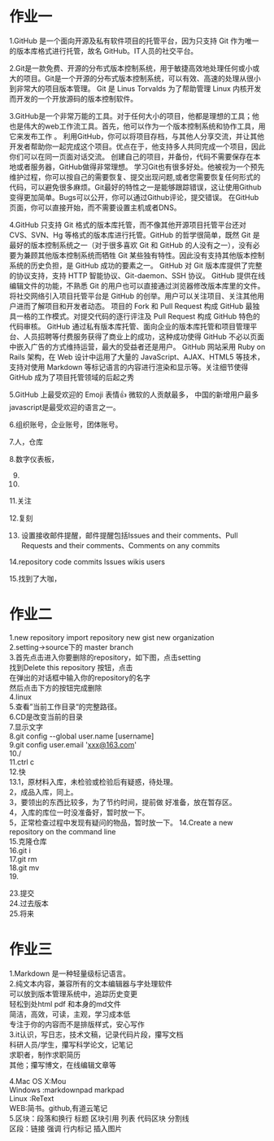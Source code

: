 ﻿# 作业一
1.GitHub 是一个面向开源及私有软件项目的托管平台，因为只支持 Git 作为唯一的版本库格式进行托管，故名 GitHub。IT人员的社交平台。

2.Git是一款免费、开源的分布式版本控制系统，用于敏捷高效地处理任何或小或大的项目。Git是一个开源的分布式版本控制系统，可以有效、高速的处理从很小到非常大的项目版本管理。
  Git 是 Linus Torvalds 为了帮助管理 Linux 内核开发而开发的一个开放源码的版本控制软件。

3.GitHub是一个非常万能的工具。对于任何大小的项目，他都是理想的工具；他也是伟大的web工作流工具。首先，他可以作为一个版本控制系统和协作工具，用它来发布工作
。
利用GitHub，你可以将项目存档，与其他人分享交流，并让其他开发者帮助你一起完成这个项目。优点在于，他支持多人共同完成一个项目，因此你们可以在同一页面对话交流。
创建自己的项目，并备份，代码不需要保存在本地或者服务器，GitHub做得非常理想。
学习Git也有很多好处。他被视为一个预先维护过程，你可以按自己的需要恢复、提交出现问题,或者您需要恢复任何形式的代码，可以避免很多麻烦。Git最好的特性之一是能够跟踪错误，这让使用Github变得更加简单。Bugs可以公开，你可以通过Github评论，提交错误。
在GitHub页面，你可以直接开始，而不需要设置主机或者DNS。

4.GitHub 只支持 Git 格式的版本库托管，而不像其他开源项目托管平台还对CVS、SVN、Hg 等格式的版本库进行托管。GitHub 的哲学很简单，既然 Git 是最好的版本控制系统之一（对于很多喜欢 Git 和 GitHub 的人没有之一），没有必要为兼顾其他版本控制系统而牺牲 Git 某些独有特性。因此没有支持其他版本控制系统的历史负担，是 GitHub 成功的要素之一。
GitHub 对 Git 版本库提供了完整的协议支持，支持 HTTP 智能协议、Git-daemon、SSH 协议。
GitHub 提供在线编辑文件的功能，不熟悉 Git 的用户也可以直接通过浏览器修改版本库里的文件。
将社交网络引入项目托管平台是 GitHub 的创举。用户可以关注项目、关注其他用户进而了解项目和开发者动态。
项目的 Fork 和 Pull Request 构成 GitHub 最独具一格的工作模式。对提交代码的逐行评注及 Pull Request 构成 GitHub 特色的代码审核。
GitHub 通过私有版本库托管、面向企业的版本库托管和项目管理平台、人员招聘等付费服务获得了商业上的成功，这种成功使得 GitHub 不必以页面中嵌入广告的方式维持运营，最大的受益者还是用户。
GitHub 网站采用 Ruby on Rails 架构，在 Web 设计中运用了大量的 JavaScript、AJAX、HTML5 等技术，支持对使用 Markdown 等标记语言的内容进行渲染和显示等。关注细节使得 GitHub 成为了项目托管领域的后起之秀

5.GitHub 上最受欢迎的 Emoji 表情:+1:
  微软的人贡献最多，
  中国的新增用户最多 
javascript是最受欢迎的语言之一。

6.组织账号，企业账号，团体账号。

7.人，仓库

8.数字仪表板，

9.

10.

11.关注

12.复刻

13. 设置接收邮件提醒，邮件提醒包括Issues and their comments、Pull Requests and their comments、Comments on any commits 

14.repository code commits lssues wikis users

15.找到了大咖，  
# 作业二
1.new repository import repository new gist new organization  
2.setting->source下的 master branch  
3.首先点击进入你要删除的repository，如下图，点击setting  
找到Delete this repository 按钮，点击  
在弹出的对话框中输入你的repository的名字   
然后点击下方的按钮完成删除   
4.linux  
5.查看”当前工作目录“的完整路径。  
6.CD是改变当前的目录  
7.显示文字    
8.git config --global user.name [username]  
9.git config user.email 'xxx@163.com'  
10./  
11.ctrl c  
12.快   
13.1，原材料入库，未检验或检验后有疑惑，待处理。   
2，成品入库，同上。   
3，要领出的东西比较多，为了节约时间，提前做 好准备，放在暂存区。  
4，入库的库位一时没准备好，暂时放一下。  
5，正常检查过程中发现有疑问的物品，暂时放一下。
14.Create a new repository on the command line   
15.克隆仓库   
16.git i  
17.git rm   
18.git mv  
19.   
    
23.提交   
24.过去版本  
25.将来  
# 作业三
1.Markdown 是一种轻量级标记语言。  
2.纯文本内容，兼容所有的文本编辑器与字处理软件   
可以放到版本管理系统中，追踪历史变更  
轻松到处html pdf 和本身的md文件  
简洁，高效，可读，主观，学习成本低   
专注于你的内容而不是排版样式，安心写作  
3.it认识，写日志，技术文稿，记录代码片段，攥写文档   
科研人员/学生，攥写科学论文，记笔记  
求职者，制作求职简历  
其他；攥写博文，在线编辑文章等  

4.Mac OS X:Mou  
Windows :markdownpad markpad  
Linux :ReText    
WEB:简书。github,有道云笔记   
5.区块：段落和换行 标题 区块引用 列表 代码区块 分割线  
区段：链接 强调 行内标记 插入图片  

